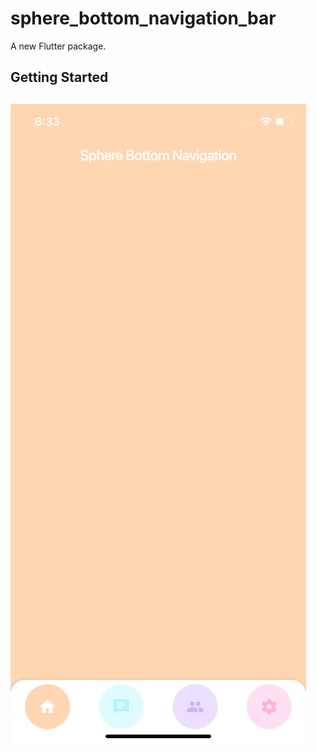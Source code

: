 # sphere_bottom_navigation_bar

A new Flutter package.

## Getting Started

## ![Screenshot](Simulator_Screen_Shot_iPhone_XS_2019_02_23_at_18_33_50.png)
